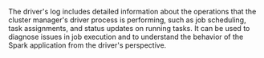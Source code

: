 The driver's log includes detailed information about the operations that the cluster manager's driver process is performing, such as job scheduling, task assignments, and status updates on running tasks. It can be used to diagnose issues in job execution and to understand the behavior of the Spark application from the driver's perspective.